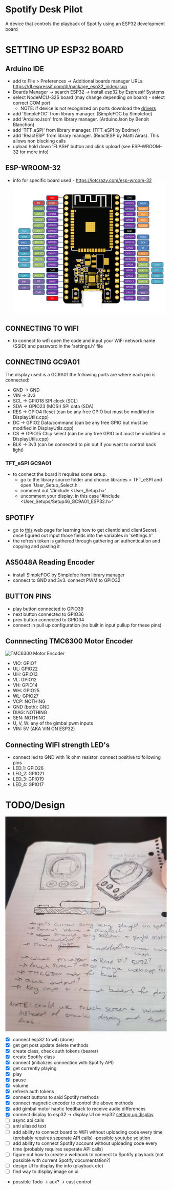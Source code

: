 # Spotify Desk Pilot

A device that controls the playback of Spotify using an ESP32 development board

# SETTING UP ESP32 BOARD

## Arduino IDE

- add to File > Preferences -> Additional boards manager URLs: https://dl.espressif.com/dl/package_esp32_index.json
- Boards Manager -> search ESP32 -> install esp32 by Espressif Systems
- select NodeMCU-32S board (may change depending on board) - select correct COM port
  - NOTE: if device is not recognized on ports download the [drivers](https://www.silabs.com/developers/usb-to-uart-bridge-vcp-drivers?tab=downloads)
- add 'SimpleFOC' from library manager. (SimpleFOC by Simplefoc)
- add 'ArduinoJson' from library manager. (ArduinoJson by Benoit Blanchon)
- add 'TFT_eSPI' from library manager. (TFT_eSPI by Bodmer)
- add 'ReactESP' from library manager. (ReactESP by Matti Airas). This allows non blocking calls
- upload hold down 'FLASH' button and click upload (see ESP-WROOM-32 for more info)

## ESP-WROOM-32

- info for specific board used - https://iotcrazy.com/esp-wroom-32
  ![alt text](esp_wroom_32_printable.png)

## CONNECTING TO WIFI

- to connect to wifi open the code and input your WiFi network name (SSID) and password in the 'settings.h' file

## CONNECTING GC9A01

The display used is a GC9A01
the following ports are where each pin is connected:

- GND -> GND
- VIN -> 3v3
- SCL -> GPIO18 SPI clock (SCL)
- SDA -> GPIO23 (MOSI) SPI data (SDA)
- RES -> GPIO4 Reset (can be any free GPIO but must be modified in DisplayUtils.cpp)
- DC -> GPIO2 Data/command (can be any free GPIO but must be modified in DisplayUtils.cpp)
- CS -> GPIO15 Chip select (can be any free GPIO but must be modified in DisplayUtils.cpp)
- BLK -> 3v3 (can be connected to pin out if you want to control back light)

### TFT_eSPI GC9A01

- to connect the board it requires some setup.
  - go to the library source folder and choose libraries > TFT_eSPI and open 'User_Setup_Select.h'.
  - comment out '#include <User_Setup.h>'
  - uncomment your display. in this case '#include <User_Setups/Setup46_GC9A01_ESP32.h>'

## SPOTIFY

- go to [this](https://developer.spotify.com/documentation/web-api) web page for learning how to get clientId and clientSecret. once figured out input those fields into the variables in 'settings.h'
- the refresh token is gathered through gathering an authentication and copying and pasting it

## AS5048A Reading Encoder

- install SimpleFOC by Simplefoc from library manager
- connect to GND and 3v3. connect PWM to GPIO32

## BUTTON PINS

- play button connected to GPIO39
- next button connected to GPIO36
- prev button connected to GPIO34
- connect in pull up configuration (no built in input pullup for these pins)

## Connnecting TMC6300 Motor Encoder

![TMC6300 Motor Encoder](https://github.com/user-attachments/assets/c2af66b9-84dd-4e51-b2aa-9008fa7f3766)

- VIO: GPIO?
- UL: GPIO22
- UH: GPIO13
- VL: GPIO12
- VH: GPIO14
- WH: GPIO25
- WL: GPIO27
- VCP: NOTHING
- GND (both): GND
- DIAG: NOTHING
- SEN: NOTHING
- U, V, W: any of the gimbal pwm inputs
- VIN: 5V (AKA VIN ON ESP32)

## Connecting WIFI strength LED's

- connect led to GND with 1k ohm resistor. connect positive to following pins
- LED_1: GPIO26
- LED_2: GPIO21
- LED_3: GPIO19
- LED_4: GPIO17

# TODO/Design

![alt text](image.png)

- [x] connect esp32 to wifi (done)
- [x] get get post update delete methods
- [x] create class, check auth tokens (bearer)
- [x] create Spotify class
- [x] connect (initializes connection with Spotify API)
- [x] get currently playing
- [x] play
- [x] pause
- [x] volume
- [x] refresh auth tokens
- [x] connect buttons to said Spotify methods
- [x] connect magnetic encoder to control the above methods
- [x] add gimbal motor haptic feedback to receive audio differences
- [x] connect display to esp32 -> display UI on esp32 [setting up display](https://dronebotworkshop.com/gc9a01/)
- [ ] async api calls
- [ ] anti aliased text
- [ ] add ability to connect board to WiFi without uploading code every time (probably requires seperate API calls) -[possible youtube solution](https://www.youtube.com/watch?v=JYtDibqJMs0&ab_channel=techiesms)
- [ ] add ability to connect Spotify account without uploading code every time (probably requires seperate API calls)
- [ ] figure out how to create a webhook to connect to Spotify playback (not possible with current Spotify documentation?)
- [ ] design UI to display the info (playback etc)
- [ ] find way to display image on ui

- possible Todo
  -> aux?
  -> cast control

